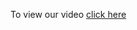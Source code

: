 To view our video [click here](https://drive.google.com/file/d/1Hl6Z3hFj_JvnTFnKvydAjGjqZIMTw3xk/view?usp=share_link**)
